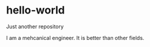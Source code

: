 # hello-world
Just another repository 

I am a mehcanical engineer. It is better than other fields.
